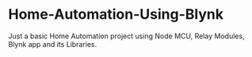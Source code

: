 # Home-Automation-Using-Blynk
Just a basic Home Automation project using Node MCU, Relay Modules, Blynk app and its Libraries.
